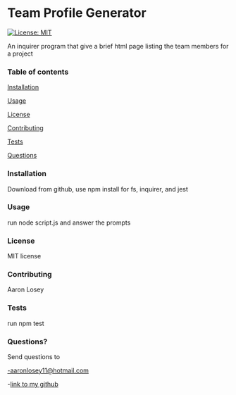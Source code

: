
# Team Profile Generator

[![License: MIT][license-image]][license-url]
        
An inquirer program that give a brief html page listing the team members for a project
        
### Table of contents
        
[Installation](#installation)
        
[Usage](#usage)
        
[License](#license)
        
[Contributing](#contributing)
        
[Tests](#tests)
        
[Questions](#questions)
        
### Installation
        
Download from github, use npm install for fs, inquirer, and jest
        
### Usage
        
run node script.js and answer the prompts
        
### License
        
MIT license
        
### Contributing
        
Aaron Losey
        
### Tests
        
run npm test
        
### Questions?
        
Send questions to
        
-aaronlosey11@hotmail.com
        
-[link to my github](https://github.com/AJLosey)

[license-image]: https://img.shields.io/badge/License-MIT-yellow.svg

[license-url]: https://opensource.org/licenses/MIT